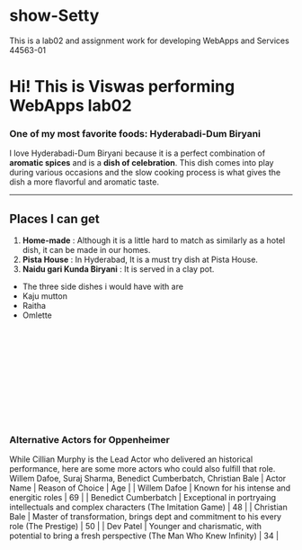 # show-Setty
This is a lab02 and assignment work for developing WebApps and Services 44563-01
# Hi! This is Viswas performing WebApps lab02
### One of my most favorite foods: Hyderabadi-Dum Biryani
I love Hyderabadi-Dum Biryani because it is a perfect combination of **aromatic spices** and is a **dish of celebration**.
This dish comes into play during various occasions and the slow cooking process is what gives the dish a more flavorful and aromatic taste.
***
## Places I can get
1. **Home-made** : Although it is a little hard to match as similarly as a hotel dish, it can be made in our homes.
2. **Pista House** : In Hyderabad, It is a must try dish at Pista House.
3. **Naidu gari Kunda Biryani** : It is served in a clay pot.

- The three side dishes i would have with are
- Kaju mutton
- Raitha
- Omlette

![More about my Favorite movie](C:\Users\S576128\Documents\GitHub\show-Setty\MyMovie.md)
---
### Alternative Actors for Oppenheimer
While Cillian Murphy is the Lead Actor who delivered an historical performance, here are some more actors who could also fulfill that role.
Willem Dafoe, Suraj Sharma, Benedict Cumberbatch, Christian Bale
| Actor Name            | Reason of Choice                                                                      | Age |
| Willem Dafoe          | Known for his intense and energitic roles                                             | 69 |
| Benedict Cumberbatch  | Exceptional in portryaing intellectuals and complex characters (The Imitation Game)   | 48 |
| Christian Bale        | Master of transformation, brings dept and commitment to his every role (The Prestige) | 50 |
| Dev Patel             | Younger and charismatic, with potential to bring a fresh perspective (The Man Who Knew Infinity) | 34 |
